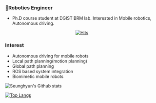 ### 🤖Robotics Engineer
- Ph.D course student at DGIST BRM lab. Interested in Mobile robotics, Autonomous driving.

<div align=center>
  
[![Hits](https://hits.seeyoufarm.com/api/count/incr/badge.svg?url=https%3A%2F%2Fgithub.com%2FSeunghyunLim&count_bg=%2379C83D&title_bg=%23555555&icon=&icon_color=%23E7E7E7&title=hits&edge_flat=false)](https://hits.seeyoufarm.com)
  
<!--![Anurag's GitHub stats](https://github-readme-stats.vercel.app/api?username=SeunghyunLim&count_private=true&theme=vue-dark)-->
  
</div>  

### Interest
- Autonomous driving for mobile robots
- Local path planning(motion planning)
- Global path planning
- ROS based system integration
- Biomimetic mobile robots

![Seunghyun's Github stats](https://github-readme-stats.vercel.app/api?username=SeunghyunLim&show_icons=true&theme=radical)

[![Top Langs](https://github-readme-stats.vercel.app/api/top-langs/?username=SeunghyunLim&langs_count=8&layout=compact)](https://github.com/SeunghyunLim/github-readme-stats)
